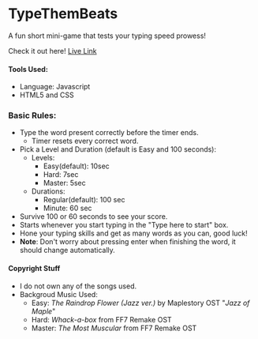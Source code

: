 # TypeThemBeats
A fun short mini-game that tests your typing speed prowess!

Check it out here! [Live Link](https://danchau88.github.io/TypeAndBeats/)

#### Tools Used:
* Language: Javascript
* HTML5 and CSS

### Basic Rules:
* Type the word present correctly before the timer ends.
  * Timer resets every correct word.
* Pick a Level and Duration (default is Easy and 100 seconds):
  * Levels:
    * Easy(default): 10sec
    * Hard: 7sec 
    * Master: 5sec
  * Durations:
    * Regular(default): 100 sec
    * Minute: 60 sec
* Survive 100 or 60 seconds to see your score.
* Starts whenever you start typing in the "Type here to start" box.
* Hone your typing skills and get as many words as you can, good luck!
* **Note**: Don't worry about pressing enter when finishing the word, it should change automatically.

#### Copyright Stuff
* I do not own any of the songs used.
* Backgroud Music Used:
  * Easy: *The Raindrop Flower (Jazz ver.)* by Maplestory OST "*Jazz of Maple*"
  * Hard: *Whack-a-box* from FF7 Remake OST
  * Master: *The Most Muscular* from FF7 Remake OST
